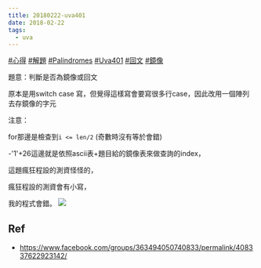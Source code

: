 ```yaml
---
title: 20180222-uva401
date: 2018-02-22
tags:
  - uva
---
```

[#心得](https://www.facebook.com/hashtag/%E5%BF%83%E5%BE%97?__eep__=6&__cft__[0]=AZXJK464GxbR-YpyYdMrF43b4J1eKTpPbgyaGbiJZzOItb6VbRzfVZB1P11s-nsgRulL_91toNa6PUVCV-8L9iGXLUlUcEO3wXIgvW8IUNI1suDdilPEmKSnsLwGQNHSa-ip7dl1M5IvSxzaZCi6Vcp0z2kHZgnoFP5cHdhdVsKrbLhpXVLnLcC_McQzZtMji-I&__tn__=*NK-R) [#解題](https://www.facebook.com/hashtag/%E8%A7%A3%E9%A1%8C?__eep__=6&__cft__[0]=AZXJK464GxbR-YpyYdMrF43b4J1eKTpPbgyaGbiJZzOItb6VbRzfVZB1P11s-nsgRulL_91toNa6PUVCV-8L9iGXLUlUcEO3wXIgvW8IUNI1suDdilPEmKSnsLwGQNHSa-ip7dl1M5IvSxzaZCi6Vcp0z2kHZgnoFP5cHdhdVsKrbLhpXVLnLcC_McQzZtMji-I&__tn__=*NK-R) [#Palindromes](https://www.facebook.com/hashtag/palindromes?__eep__=6&__cft__[0]=AZXJK464GxbR-YpyYdMrF43b4J1eKTpPbgyaGbiJZzOItb6VbRzfVZB1P11s-nsgRulL_91toNa6PUVCV-8L9iGXLUlUcEO3wXIgvW8IUNI1suDdilPEmKSnsLwGQNHSa-ip7dl1M5IvSxzaZCi6Vcp0z2kHZgnoFP5cHdhdVsKrbLhpXVLnLcC_McQzZtMji-I&__tn__=*NK-R) [#Uva401](https://www.facebook.com/hashtag/uva401?__eep__=6&__cft__[0]=AZXJK464GxbR-YpyYdMrF43b4J1eKTpPbgyaGbiJZzOItb6VbRzfVZB1P11s-nsgRulL_91toNa6PUVCV-8L9iGXLUlUcEO3wXIgvW8IUNI1suDdilPEmKSnsLwGQNHSa-ip7dl1M5IvSxzaZCi6Vcp0z2kHZgnoFP5cHdhdVsKrbLhpXVLnLcC_McQzZtMji-I&__tn__=*NK-R) [#回文](https://www.facebook.com/hashtag/%E5%9B%9E%E6%96%87?__eep__=6&__cft__[0]=AZXJK464GxbR-YpyYdMrF43b4J1eKTpPbgyaGbiJZzOItb6VbRzfVZB1P11s-nsgRulL_91toNa6PUVCV-8L9iGXLUlUcEO3wXIgvW8IUNI1suDdilPEmKSnsLwGQNHSa-ip7dl1M5IvSxzaZCi6Vcp0z2kHZgnoFP5cHdhdVsKrbLhpXVLnLcC_McQzZtMji-I&__tn__=*NK-R) [#鏡像](https://www.facebook.com/hashtag/%E9%8F%A1%E5%83%8F?__eep__=6&__cft__[0]=AZXJK464GxbR-YpyYdMrF43b4J1eKTpPbgyaGbiJZzOItb6VbRzfVZB1P11s-nsgRulL_91toNa6PUVCV-8L9iGXLUlUcEO3wXIgvW8IUNI1suDdilPEmKSnsLwGQNHSa-ip7dl1M5IvSxzaZCi6Vcp0z2kHZgnoFP5cHdhdVsKrbLhpXVLnLcC_McQzZtMji-I&__tn__=*NK-R)

題意：判斷是否為鏡像或回文

原本是用switch case 寫，但覺得這樣寫會要寫很多行case，因此改用一個陣列去存鏡像的字元

注意：

for那邊是檢查到`i <= len/2` (奇數時沒有等於會錯)

-'1'+26這邊就是依照ascii表+題目給的鏡像表來做查詢的index，

這題瘋狂程設的測資怪怪的，

瘋狂程設的測資會有小寫，

我的程式會錯。
![](https://i.imgur.com/U1k1QNv.jpg)
## Ref
- https://www.facebook.com/groups/363494050740833/permalink/408337622923142/


